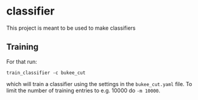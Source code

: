 # classifier

This project is meant to be used to make classifiers

## Training

For that run:

```
train_classifier -c bukee_cut
```

which will train a classifier using the settings in the `bukee_cut.yaml` file.
To limit the number of training entries to e.g. 10000 do `-m 10000`.


